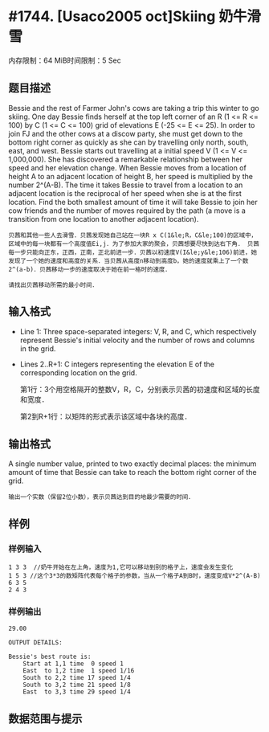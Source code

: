 # #1744. [Usaco2005 oct]Skiing 奶牛滑雪

内存限制：64 MiB时间限制：5 Sec

## 题目描述

Bessie and the rest of Farmer John's cows are taking a trip this winter to go skiing. One day Bessie finds herself at the top left corner of an R (1 <= R <= 100) by C (1 <= C <= 100) grid of elevations E (-25 <= E <= 25). In order to join FJ and the other cows at a discow party, she must get down to the bottom right corner as quickly as she can by travelling only north, south, east, and west. Bessie starts out travelling at a initial speed V (1 <= V <= 1,000,000). She has discovered a remarkable relationship between her speed and her elevation change. When Bessie moves from a location of height A to an adjacent location of height B, her speed is multiplied by the number 2^(A-B). The time it takes Bessie to travel from a location to an adjacent location is the reciprocal of her speed when she is at the first location. Find the both smallest amount of time it will take Bessie to join her cow friends and the number of moves required by the path (a move is a transition from one location to another adjacent location). 

    贝茜和其他一些人去滑雪．贝茜发现她自己站在一块R x C(1&le;R，C&le;100)的区域中，区域中的每一块都有一个高度值Ei,j．为了参加大家的聚会，贝茜想要尽快到达右下角． 贝茜每一步只能向正东，正西，正南，正北前进一步．贝茜以初速度V(I&le;y&le;106)前进，她发现了一个她的速度和高度的关系．当贝茜从高度n移动到高度b，她的速度就乘上了一个数2^(a-b)．贝茜移动一步的速度取决于她在前一格时的速度．

    请找出贝茜移动所需的最小时间．

## 输入格式

* Line 1: Three space-separated integers: V, R, and C, which respectively represent Bessie's initial velocity and the number of rows and columns in the grid. 

* Lines 2..R+1: C integers representing the elevation E of the corresponding location on the grid. 

    第1行：3个用空格隔开的整数V，R，C，分别表示贝茜的初速度和区域的长度和宽度．

    第2到R+1行：以矩阵的形式表示该区域中各块的高度．

## 输出格式

A single number value, printed to two exactly decimal places: the minimum amount of time that Bessie can take to reach the bottom right corner of the grid. 

    输出一个实数（保留2位小数），表示贝茜达到目的地最少需要的时间．

## 样例

### 样例输入

    
    1 3 3  //奶牛开始在左上角，速度为1,它可以移动到别的格子上，速度会发生变化
    1 5 3 //这个3*3的数矩阵代表每个格子的参数，当从一个格子A到B时，速度变成V*2^(A-B)
    6 3 5
    2 4 3
    
    

### 样例输出

    
    29.00
    
    OUTPUT DETAILS:
    
    Bessie's best route is:
    	Start at 1,1 time  0 speed 1
    	East  to 1,2 time  1 speed 1/16
    	South to 2,2 time 17 speed 1/4
    	South to 3,2 time 21 speed 1/8
    	East  to 3,3 time 29 speed 1/4
    
    

## 数据范围与提示
